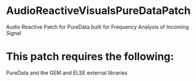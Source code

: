 # AudioReactiveVisualsPureDataPatch
Audio Reactive Patch for PureData built for Frequency Analysis of Incoming Signal

# This patch requires the following:
PureData and the GEM and ELSE external libraries

